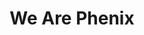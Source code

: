 ---
title: We Are Phenix
url: 'https://wearephenix.com/en/'
categories:
  - 1e06ea25-373d-440c-9abd-408710b475d0
tags:
  - app
  - businesses
  - zero-waste
  - charity
description: >-
  Buy unsold goods from local businesses at a reduced price.  Sell expired
  products to clients, donate to charities, reuse organic waste for animal food,
  and more.  With over 100k meals saved per day, we are well on our way to reach
  the objective of zero food waste.  
image: null
blueprint: action

---